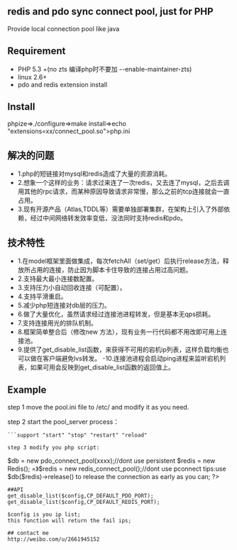 ## redis and pdo sync connect pool, just for PHP

Provide local connection pool like java


## Requirement

- PHP 5.3 +(no zts 编译php时不要加 --enable-maintainer-zts)
- linux 2.6+
- pdo and redis extension install

## Install

phpize=>./configure=>make install=>echo "extensions=xx/connect_pool.so">php.ini


## 解决的问题

- 1.php的短链接对mysql和redis造成了大量的资源消耗。
- 2.想象一个这样的业务：请求过来连了一次redis，又去连了mysql，之后去调用其他的rpc请求，而某种原因导致请求非常慢，那么之前的tcp连接就会一直占用。
- 3.现有开源产品（Atlas,TDDL等）需要单独部署集群，在架构上引入了外部依赖，经过中间网络转发效率变低，没法同时支持redis和pdo。


## 技术特性

- 1.在model框架里面做集成，每次fetchAll（set/get）后执行release方法，释放所占用的连接，防止因为脚本卡住导致的连接占用过高问题。
- 2.支持最大最小连接数配置。
- 3.支持压力小自动回收连接（可配置）。
- 4.支持平滑重启。
- 5.减少php短连接对db层的压力。
- 6.做了大量优化，虽然请求经过连接池进程转发，但是基本无qps损耗。
- 7.支持连接用光的排队机制。
- 8.框架简单整合后（修改new 方法），现有业务一行代码都不用改即可用上连接池。
- 9.提供了get_disable_list函数，来获得不可用的宕机ip列表，这样负载均衡也可以做在客户端避免lvs转发。
-10.连接池进程会启动ping进程来监听宕机列表，如果可用会反映到get_disable_list函数的返回值上。

## Example
step 1 move the pool.ini file to /etc/ and modify it as you need.

step 2 start the pool_server process：
```./pool_server start
```support "start" "stop" "restart" "reload"

step 3 modify you php script:
```
<?php
$db = new PDO(xxxxx);
=> $db = new pdo_connect_pool(xxxx);//dont use persistent

$redis = new Redis();
=》$redis = new redis_connect_pool();//dont use pconnect

tips:use $db($redis)->release() to release the connection  as early as you can;
?>
```
##API
get_disable_list($config,CP_DEFAULT_PDO_PORT);
get_disable_list($config,CP_DEFAULT_REDIS_PORT);

$config is you ip list;
this function will return the fail ips;

## contact me
http://weibo.com/u/2661945152